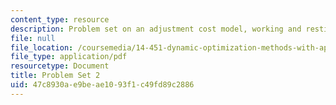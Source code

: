 ```yaml
---
content_type: resource
description: Problem set on an adjustment cost model, working and resting, and non-differentiabilities.
file: null
file_location: /coursemedia/14-451-dynamic-optimization-methods-with-applications-fall-2009/47c8930ae9beae1093f1c49fd89c2886_MIT14_451F09_pset2.pdf
file_type: application/pdf
resourcetype: Document
title: Problem Set 2
uid: 47c8930a-e9be-ae10-93f1-c49fd89c2886
---
```


